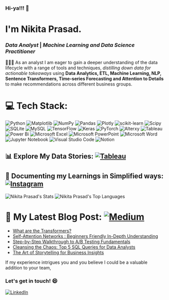 ### Hi-ya!!! 👋

# I'm Nikita Prasad.

### ***Data Analyst*** | ***Machine Learning and Data Science Practitioner*** 

👩🏻‍💻 As an analyst I am eager to gain a deeper understanding of the data lifecycle with a range of tools and techniques, *distilling down data for actionable takeaways* using **Data Analytics, ETL, Machine Learning, NLP, Sentence Transformers, Time-series Forecasting and Attention to Details** to make recommendations across different business groups. 

# 💻 Tech Stack:
![Python](https://img.shields.io/badge/python-3670A0?style=for-the-badge&logo=python&logoColor=ffdd54) ![Matplotlib](https://img.shields.io/badge/Matplotlib-%23ffffff.svg?style=for-the-badge&logo=Matplotlib&logoColor=black) ![NumPy](https://img.shields.io/badge/numpy-%23013243.svg?style=for-the-badge&logo=numpy&logoColor=white) ![Pandas](https://img.shields.io/badge/pandas-%23150458.svg?style=for-the-badge&logo=pandas&logoColor=white) ![Plotly](https://img.shields.io/badge/Plotly-%233F4F75.svg?style=for-the-badge&logo=plotly&logoColor=white) ![scikit-learn](https://img.shields.io/badge/scikit--learn-%23F7931E.svg?style=for-the-badge&logo=scikit-learn&logoColor=white) ![Scipy](https://img.shields.io/badge/SciPy-%230C55A5.svg?style=for-the-badge&logo=scipy&logoColor=%white) ![SQLite](https://img.shields.io/badge/sqlite-%2307405e.svg?style=for-the-badge&logo=sqlite&logoColor=white) ![MySQL](https://img.shields.io/badge/mysql-%2300000f.svg?style=for-the-badge&logo=mysql&logoColor=white) 
![TensorFlow](https://img.shields.io/badge/TensorFlow-%23FF6F00.svg?style=for-the-badge&logo=TensorFlow&logoColor=white) ![Keras](https://img.shields.io/badge/Keras-%23D00000.svg?style=for-the-badge&logo=Keras&logoColor=white) ![PyTorch](https://img.shields.io/badge/PyTorch-%23EE4C2C.svg?style=for-the-badge&logo=PyTorch&logoColor=white) ![Alterxy](https://img.shields.io/badge/alteryx-18BFFF?style=for-the-badge&logo=alteryx&logoColor=white)
![Tableau](https://img.shields.io/badge/tableau-6f1ab1?style=for-the-badge&logo=tableau&logoColor=white) ![Power Bi](https://img.shields.io/badge/power_bi-F2C811?style=for-the-badge&logo=powerbi&logoColor=black) ![Microsoft Excel](https://img.shields.io/badge/Microsoft_Excel-217346?style=for-the-badge&logo=microsoft-excel&logoColor=white) ![Microsoft PowerPoint](https://img.shields.io/badge/Microsoft_PowerPoint-B7472A?style=for-the-badge&logo=microsoft-powerpoint&logoColor=white) ![Microsoft Word](https://img.shields.io/badge/Microsoft_Word-2B579A?style=for-the-badge&logo=microsoft-word&logoColor=white) ![Jupyter Notebook](https://img.shields.io/badge/jupyter-%23FA0F00.svg?style=for-the-badge&logo=jupyter&logoColor=white) ![Visual Studio Code](https://img.shields.io/badge/Visual%20Studio%20Code-0078d7.svg?style=for-the-badge&logo=visual-studio-code&logoColor=white)
![Notion](https://img.shields.io/badge/Notion-%23000000.svg?style=for-the-badge&logo=notion&logoColor=white) 

## 📊 **Explore My Data Stories**: [![Tableau](https://img.shields.io/badge/tableau-6f1ab1?style=for-the-badge&logo=tableau&logoColor=white)](https://public.tableau.com/app/profile/nikita.prasad)

## 🌟 **Documenting my Learnings in Simplified ways**: [![Instagram](https://img.shields.io/badge/Instagram-%23E4405F.svg?style=for-the-badge&logo=Instagram&logoColor=white)](https://www.instagram.com/analyticalnikita.io?igsh=MWM2azczZnI3eGhvbQ==) 

![Nikita Prasad's Stats](https://github-readme-stats.vercel.app/api?username=nikitaprasad21&theme=react&show_icons=true&hide_border=false&count_private=true)
![Nikita Prasad's Top Languages](https://github-readme-stats.vercel.app/api/top-langs/?username=nikitaprasad21&theme=react&show_icons=true&hide_border=false&hide_progress=true)

# 📑 My Latest Blog Post: [![Medium](https://img.shields.io/badge/Medium-%23000000.svg?style=for-the-badge&logo=notion&logoColor=white)](https://nikita-prasad-analyst.medium.com/)
* [What are the Transformers?](https://nikita-prasad-analyst.medium.com/what-are-the-transformers-2569e5cad2af)
* [Self-Attention Networks : Beginners Friendly In-Depth Understanding](https://levelup.gitconnected.com/self-attention-networks-beginners-friendly-in-depth-understanding-0f2d605a8f23)
* [Step-by-Step Walkthrough to A/B Testing Fundamentals](https://ai.plainenglish.io/step-by-step-walkthrough-to-a-b-testing-fundamentals-0d8ba67be113)
* [Cleansing the Chaos: Top 5 SQL Queries for Data Analysts](https://nikita-prasad-analyst.notion.site/Cleansing-the-Chaos-Top-5-SQL-Queries-for-Data-Analysts-360de95d52884767b70c6fbc187a8670)
* [The Art of Storytelling for Business Insights](https://nikita-prasad-analyst.notion.site/The-Art-of-Storytelling-for-Business-Insights-180714aa194c43cf8ba1cc3a49c9b4ba)


If my experience intrigues you and you believe I could be a valuable addition to your team, 

### Let's get in touch! 😄

[![LinkedIn](https://img.shields.io/badge/linkedin-%230077B5.svg?style=for-the-badge&logo=linkedin&logoColor=white)](https://www.linkedin.com/in/nikita-prasad-analyst/)

<!--
**nikitaprasad21/nikitaprasad21** is a ✨ _special_ ✨ repository because its `README.md` (this file) appears on your GitHub profile.
